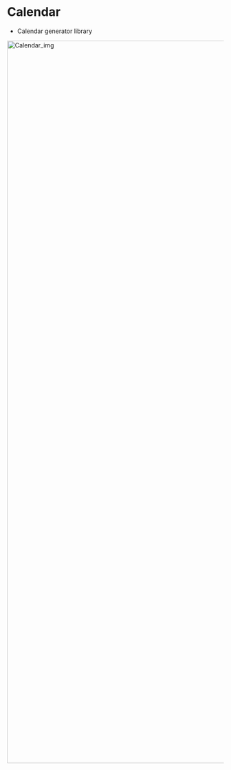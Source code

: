 # Calendar
 - Calendar generator library
<img width="1680" alt="Calendar_img" src="https://github.com/palomsiq/Calendar/assets/45646844/8c6d2c67-8a0e-4a05-997b-40eda8644840">
